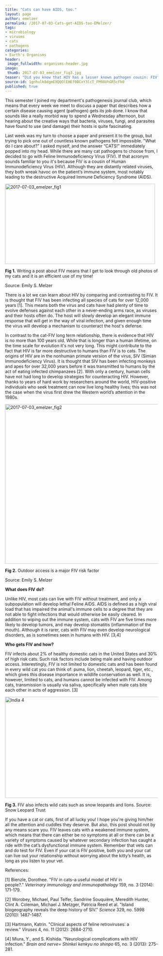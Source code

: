 ```yaml
---
title: "Cats can have AIDS, too."
layout: page
author: emelzer
permalink: /2017-07-03-Cats-get-AIDS-too-EMelzer/
tags:
- microbiology
- viruses
- cats
- pathogens
categories:
- Earth's Organisms
header:
 image_fullwidth: organisms-header.jpg
image:
 thumb: 2017-07-03_emelzer_fig3.jpg
teaser: "Did you know that HIV has a lesser known pathogen cousin: FIV?"
source-id: 1gnhulk8dgmEXQQOlEHEf0BCxY3lcT_FM98VhGR5cFk0
published: true
---
```

This semester I joined my department's pathogenesis journal club, which means that every week we meet to discuss a paper that describes how a certain disease causing agent (pathogen) gets its job done. I know that sounds like a really morbid way to spend a Wednesday afternoon, but hearing about the creative ways that bacteria, viruses, fungi, and parasites have found to use (and damage) their hosts is quite fascinating. 

Last week was my turn to choose a paper and present it to the group, but trying to pick one out of countless known pathogens felt impossible. "What do I care about?" I asked myself, and the answer “CATS!” immediately popped into my head. While there are many cat pathogens to choose from, I decided to go with Feline Immunodeficiency Virus (FIV). If that acronym sounds familiar to you it's because FIV is a cousin of Human Immunodeficiency Virus (HIV). Although they are distantly related viruses, they both wreak havoc on the patient’s immune system, most notably leading to the destructive Acquired Immune Deficiency Syndrome (AIDS).

<a data-flickr-embed="true"  href="https://www.flickr.com/photos/139839751@N06/34883838393/in/dateposted-friend/" title="2017-07-03_emelzer_fig1"><img src="https://farm5.staticflickr.com/4232/34883838393_9e51806e04.jpg" width="494" height="264" alt="2017-07-03_emelzer_fig1"></a><script async src="//embedr.flickr.com/assets/client-code.js" charset="utf-8"></script>

**Fig 1.** Writing a post about FIV means that I get to look through old photos of my cats and it is an efficient use of my time!

Source: Emily S. Melzer

There is a lot we can learn about HIV by comparing and contrasting to FIV.  It is thought that FIV has been infecting all species of cats for over 12,000 years [1]. This means both the virus and cats have had plenty of time to evolve defenses against each other in a never-ending arms race, as viruses and their hosts often do. The host will slowly develop an elegant immune response that will get in the way of viral infection, and given enough time the virus will develop a mechanism to counteract the host's defense. 

In contrast to the cat-FIV long term relationship, there is evidence that HIV is no more than 100 years old. While that is longer than a human lifetime, on the time scale for evolution it's not very long. This might contribute to the fact that HIV is far more destructive to humans than FIV is to cats. The origins of HIV are in the nonhuman primate version of the virus, SIV (Simian Immunodeficiency Virus). It is thought that SIV has been infecting monkeys and apes for over 32,000 years before it was transmitted to humans by the act of eating infected chimpanzees [2]. With only a century, human cells have not had long to develop strategies for counteracting HIV.  However, thanks to years of hard work by researchers around the world, HIV-positive individuals who seek treatment can now live long healthy lives; this was not the case when the virus first drew the Western world’s attention in the 1980s. 

 

<a data-flickr-embed="true"  href="https://www.flickr.com/photos/139839751@N06/34883838253/in/dateposted-friend/" title="2017-07-03_emelzer_fig2"><img src="https://farm5.staticflickr.com/4100/34883838253_65e739e610_z.jpg" width="640" height="525" alt="2017-07-03_emelzer_fig2"></a><script async src="//embedr.flickr.com/assets/client-code.js" charset="utf-8"></script>

**Fig 2.** Outdoor access is a major FIV risk factor

Source: Emily S. Melzer

**What does FIV do?**

Unlike HIV, most cats can live with FIV without treatment, and only a subpopulation will develop lethal Feline AIDS. AIDS is defined as a high viral load that has impaired the animal's immune cells to a degree that they are not able to fight infections that would otherwise be easily cleared. In addition to wiping out the immune system, cats with FIV are five times more likely to develop tumors, and may develop stomatitis (inflammation of the mouth).  Although it is rarer, cats with FIV may even develop neurological disorders, as is sometimes seen in humans with HIV. [3,4]  

**Who gets FIV and how?**

FIV infects about 2% of healthy domestic cats in the United States and 30% of high risk cats. Such risk factors include being male and having outdoor access. Interestingly, FIV is not limited to domestic cats and has been found in every wild cat you can think of: puma, lion, cheetah, leopard, tiger, etc., which gives this disease importance in wildlife conservation as well. It is, however, limited to cats, and humans cannot be infected with FIV. Among cats, transmission is usually via saliva, specifically when male cats bite each other in acts of aggression. [3]

<a data-flickr-embed="true"  href="https://www.flickr.com/photos/snowleopardtrust/16969672379" title="India 4"><img src="https://farm8.staticflickr.com/7585/16969672379_eb91a3d42e_z.jpg" width="640" height="333" alt="India 4"></a><script async src="//embedr.flickr.com/assets/client-code.js" charset="utf-8"></script>

**Fig 3.** FIV also infects wild cats such as snow leopards and lions. Source: Snow Leopard Trust

If you have a cat or cats, first of all lucky you! I hope you're giving him/her all the attention and cuddles they deserve. But also, this post should not by any means scare you. FIV leaves cats with a weakened immune system, which means that there can either be no symptoms at all or there can be a variety of symptoms caused by whatever secondary infection has caught a ride with the cat’s dysfunctional immune system. Remember that vets can and do test for FIV. Even if your cat is FIV positive, both you and your cat can live out your relationship without worrying about the kitty’s health, as long as you listen to your vet. 

References:

[1] Bienzle, Dorothee. "FIV in cats–a useful model of HIV in people?." *Veterinary immunology and immunopathology* 159, no. 3 (2014): 171-179.

[2] Worobey, Michael, Paul Telfer, Sandrine Souquière, Meredith Hunter, Clint A. Coleman, Michael J. Metzger, Patricia Reed et al. "Island biogeography reveals the deep history of SIV." *Science* 329, no. 5998 (2010): 1487-1487.

[3] Hartmann, Katrin. "Clinical aspects of feline retroviruses: a review." *Viruses* 4, no. 11 (2012): 2684-2710.

[4] Miura, Y., and S. Kishida. "Neurological complications with HIV infection." *Brain and nerve= Shinkei kenkyu no shinpo* 65, no. 3 (2013): 275-281.


